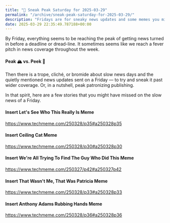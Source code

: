 ```yaml
---
title: "🔮 Sneak Peak Saturday for 2025-03-29"
permalink: "/archive/sneak-peak-saturday-for-2025-03-29/"
description: "Fridays are for sneaky news updates and some memes you might&#39;ve missed!"
date: 2025-03-29 22:35:49.787188+00:00
---
```


<p>By Friday, everything seems to be reaching the peak of getting news turned in before a deadline or dread-line. It sometimes seems like we reach a fever pitch in news coverage throughout the week.</p><h4>Peak 🏔️ vs. Peek 👀</h4><p>Then there is a trope, cliché, or bromide about slow news days and the quietly mentioned news updates sent on a Friday — to try and sneak it past wider coverage. Or, in a nutshell, peak patronizing publishing.</p><p>In that spirit, here are a few stories that you might have missed on the slow news of a Friday.</p><h4>Insert Let's See Who This Really Is Meme</h4><p><a target="_blank" rel="noopener noreferrer nofollow" href="https://www.techmeme.com/250328/p35#a250328p35">https://www.techmeme.com/250328/p35#a250328p35</a></p><h4>Insert Ceiling Cat Meme</h4><p><a target="_blank" rel="noopener noreferrer nofollow" href="https://www.techmeme.com/250328/p30#a250328p30">https://www.techmeme.com/250328/p30#a250328p30</a></p><h4>Insert We're All Trying To Find The Guy Who Did This Meme</h4><p><a target="_blank" rel="noopener noreferrer nofollow" href="https://www.techmeme.com/250327/p42#a250327p42">https://www.techmeme.com/250327/p42#a250327p42</a></p><h4>Insert That Wasn't Me, That Was Patricia Meme</h4><p><a target="_blank" rel="noopener noreferrer nofollow" href="https://www.techmeme.com/250328/p33#a250328p33">https://www.techmeme.com/250328/p33#a250328p33</a></p><h4>Insert Anthony Adams Rubbing Hands Meme</h4><p><a target="_blank" rel="noopener noreferrer nofollow" href="https://www.techmeme.com/250328/p36#a250328p36">https://www.techmeme.com/250328/p36#a250328p36</a></p>